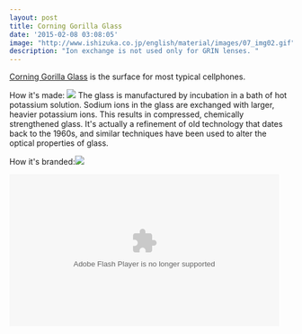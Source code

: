 ```yaml
---
layout: post
title: Corning Gorilla Glass
date: '2015-02-08 03:08:05'
image: "http://www.ishizuka.co.jp/english/material/images/07_img02.gif"
description: "Ion exchange is not used only for GRIN lenses. "
---
```


[Corning Gorilla Glass](http://www.corninggorillaglass.com/) is the surface for most typical cellphones.  

How it's made: ![](http://www.ishizuka.co.jp/english/material/images/07_img02.gif) 
The glass is manufactured by incubation in a bath of hot potassium solution. Sodium ions in the glass are exchanged with larger, heavier potassium ions. This results in compressed, chemically strengthened glass.  It's actually a refinement of old technology that dates back to the 1960s, and similar techniques have been used to alter the optical properties of glass.

How it's branded:![](http://www.corninggorillaglass.com/uploads/kcfinder/images/VidVic2.jpg)

<object id="flashObj" width="480" height="270" classid="clsid:D27CDB6E-AE6D-11cf-96B8-444553540000" codebase="http://download.macromedia.com/pub/shockwave/cabs/flash/swflash.cab#version=9,0,47,0"><param name="movie" value="http://c.brightcove.com/services/viewer/federated_f9?isVid=1&isUI=1" /><param name="bgcolor" value="#FFFFFF" /><param name="flashVars" value="videoId=713927919001&playerID=625505125001&playerKey=AQ~~,AAAAkVHRxYE~,tk4-uogNPTL8DvW4rWbX-hN95sv6ZKg3&domain=embed&dynamicStreaming=true" /><param name="base" value="http://admin.brightcove.com" /><param name="seamlesstabbing" value="false" /><param name="allowFullScreen" value="true" /><param name="swLiveConnect" value="true" /><param name="allowScriptAccess" value="always" /><embed src="http://c.brightcove.com/services/viewer/federated_f9?isVid=1&isUI=1" bgcolor="#FFFFFF" flashVars="videoId=713927919001&playerID=625505125001&playerKey=AQ~~,AAAAkVHRxYE~,tk4-uogNPTL8DvW4rWbX-hN95sv6ZKg3&domain=embed&dynamicStreaming=true" base="http://admin.brightcove.com" name="flashObj" width="480" height="270" seamlesstabbing="false" type="application/x-shockwave-flash" allowFullScreen="true" allowScriptAccess="always" swLiveConnect="true" pluginspage="http://www.macromedia.com/shockwave/download/index.cgi?P1_Prod_Version=ShockwaveFlash"></embed></object>



